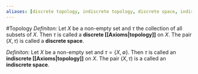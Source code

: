 ```yaml
---
aliases: [discrete topology, indiscrete topology, discrete space, indiscrete space]
---
```

#Topology 
*Definiton:* Let $X$ be a non-empty set and $\tau$ the collection of all subsets of $X$. Then $\tau$ is called a **discrete [[Axioms|topology]]** on $X$. The pair $(X,\tau)$ is called a **discrete space**.

*Definiton:* Let $X$ be a non-empty set and $\tau = \{X,\emptyset\}$. Then $\tau$ is called an **indiscrete [[Axioms|topology]]** on $X$. The pair $(X,\tau)$ is a called an **indiscrete space**.